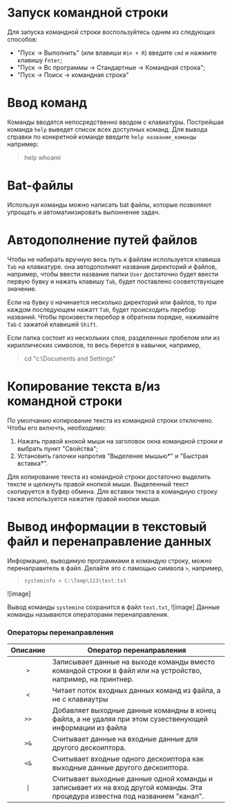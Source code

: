 # Запуск командной строки
Для запуска командной строки воспользуйтесь одним из следующих способов:
* "Пуск -> Выполнить" (или влавиши `Win + R`) введите `cmd` и нажмите клавишу `Fnter`;
* "Пуск -> Вс программы -> Стандартные -> Командная строка";
* "Пуск -> Поиск -> командная строка"

# Ввод команд
Команды вводятся непосредственно вводом с клавиатуры. Пострейшая команда `help` выведет список всех доступных команд. Для вывода справки по конкретной команде введите `help название_команды` например:
> help whoami

# Bat-файлы
Используя команды можно написать bat файлы, которые позволяют упрощать и автоматиизировать выпоннение задач.

# Автодополнение путей файлов
Чтобы не набирать вручную весь путь к файлам используется клавиша `Tab` на клавиатуре. она автодополняет названия директорий и файлов, например, чтобы ввести название папки `User` достаточно будет ввести первую бувку и нажать клавишу `Tab`, будет поставлено сооветствующее значение.

Если на бувку `U` начинается несколько директорий или файлов, то при каждом последующем нажатт `Tab`, будет происходить перебор названий. Чтобы произвести перебор в обратном порядке, нажимайте `Tab` с зажатой клавишей `Shift`.

Если папка состоит из нескольких слов, разделенных пробелом или из кириллических символов, то весь берется в кавычки, например,
> cd "c:\Documents and Settings"

# Копирование текста в/из командной строки
По умолчанию копирование текста из командной строки отключено. Чтобы его включть, необходимо:
1. Нажать правой кнокой мыши на заголовок окна командной строки и выбрать пункт "Свойства";
2. Установить галочки напротив "Выделение мышью*" и "Быстрая вставка*".

Для копирование текста из командной строки достаточно выделить тексте и щелкнуть правой кнопкой мыши. Выделенный текст скопируется в буфер обмена. Для вставки текста в командную строку также используется нажатие правой кнопки мыши. 

# Вывод информации в текстовый файл и перенаправление данных 
Информацию, выводимую программами в командую строку, можно перенаправитель в файл. Делайте это с памощью символа `>`, например, 
> `systeminfo > C:\Temp\123\test.txt`

![image]

Вывод команды `systemino` сохранится в файл `text.txt`,
![image]
Данные команды называются операторами перенаправления.

### Операторы перенаправления
|**Описание**| Оператор перенаправления
|:-:|-|
|`>`| Записывает данные на выходе команды вместо командой строки в файл или на устройство, например, на принтнер.|
|`<`| Читает поток входных данных команд из файла, а не с клавиаутры|
|`>>`| Добавляет выходные данные командны в конец файла, а не удаляя при этом сузественующей информации из файла|
|`>&`| Считывает данные на входные данные для другого дескоиптора.|
|`<&`| Считывает входные одного дескоиптора как выходные данные другого дескоиптора.|
|`\|`| Считывает выходные данные одной команды и записывает их на вход другой команды. Эта процедура известна под названием "канал".|
